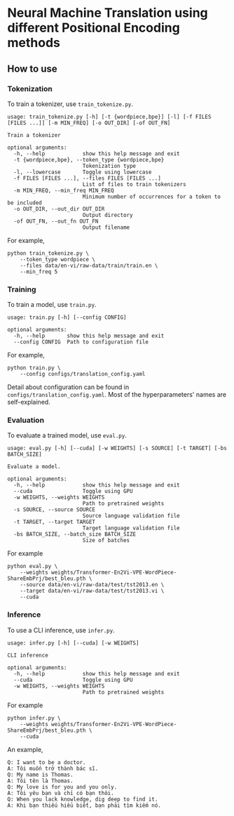 # Neural Machine Translation using different Positional Encoding methods

## How to use

### Tokenization

To train a tokenizer, use `train_tokenize.py`.

```
usage: train_tokenize.py [-h] [-t {wordpiece,bpe}] [-l] [-f FILES [FILES ...]] [-m MIN_FREQ] [-o OUT_DIR] [-of OUT_FN]

Train a tokenizer

optional arguments:
  -h, --help            show this help message and exit
  -t {wordpiece,bpe}, --token_type {wordpiece,bpe}
                        Tokenization type
  -l, --lowercase       Toggle using lowercase
  -f FILES [FILES ...], --files FILES [FILES ...]
                        List of files to train tokenizers
  -m MIN_FREQ, --min_freq MIN_FREQ
                        Minimum number of occurrences for a token to be included
  -o OUT_DIR, --out_dir OUT_DIR
                        Output directory
  -of OUT_FN, --out_fn OUT_FN
                        Output filename
```

For example,
```
python train_tokenize.py \
    --token_type wordpiece \
    --files data/en-vi/raw-data/train/train.en \
    --min_freq 5
```

### Training

To train a model, use `train.py`.

```
usage: train.py [-h] [--config CONFIG]

optional arguments:
  -h, --help       show this help message and exit
  --config CONFIG  Path to configuration file
```

For example,

```
python train.py \
    --config configs/translation_config.yaml
```

Detail about configuration can be found in `configs/translation_config.yaml`. Most of the hyperparameters' names are self-explained.

### Evaluation

To evaluate a trained model, use `eval.py`.

```
usage: eval.py [-h] [--cuda] [-w WEIGHTS] [-s SOURCE] [-t TARGET] [-bs BATCH_SIZE]

Evaluate a model.

optional arguments:
  -h, --help            show this help message and exit
  --cuda                Toggle using GPU
  -w WEIGHTS, --weights WEIGHTS
                        Path to pretrained weights
  -s SOURCE, --source SOURCE
                        Source language validation file
  -t TARGET, --target TARGET
                        Target language validation file
  -bs BATCH_SIZE, --batch_size BATCH_SIZE
                        Size of batches
```

For example
```
python eval.py \
    --weights weights/Transformer-En2Vi-VPE-WordPiece-ShareEmbPrj/best_bleu.pth \
    --source data/en-vi/raw-data/test/tst2013.en \
    --target data/en-vi/raw-data/test/tst2013.vi \
    --cuda
```

### Inference

To use a CLI inference, use `infer.py`.

```
usage: infer.py [-h] [--cuda] [-w WEIGHTS]

CLI inference

optional arguments:
  -h, --help            show this help message and exit
  --cuda                Toggle using GPU
  -w WEIGHTS, --weights WEIGHTS
                        Path to pretrained weights
```

For example
```
python infer.py \
    --weights weights/Transformer-En2Vi-VPE-WordPiece-ShareEmbPrj/best_bleu.pth \
    --cuda
```

An example,
```
Q: I want to be a doctor.
A: Tôi muốn trở thành bác sĩ.
Q: My name is Thomas.
A: Tôi tên là Thomas.
Q: My love is for you and you only.
A: Tôi yêu bạn và chỉ có bạn thôi.
Q: When you lack knowledge, dig deep to find it.
A: Khi bạn thiếu hiểu biết, bạn phải tìm kiếm nó.
```